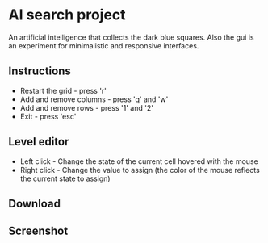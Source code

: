 # AI search project

An artificial intelligence that collects the dark blue squares. Also the gui is an experiment for minimalistic and responsive interfaces.

## Instructions

* Restart the grid - press 'r'
* Add and remove columns - press 'q' and 'w'
* Add and remove rows - press '1' and '2'
* Exit - press 'esc'

## Level editor

* Left click - Change the state of the current cell hovered with the mouse
* Right click - Change the value to assign (the color of the mouse reflects the current state to assign)

## Download

## Screenshot
